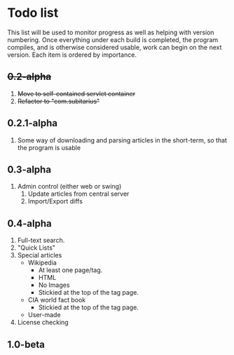 Todo list
=========
This list will be used to monitor progress as well as helping with version numbering.
Once everything under each build is completed, the program compiles, and is otherwise considered usable, work can begin on the next version.
Each item is ordered by importance.

~~0.2-alpha~~
---------
1. ~~Move to self-contained servlet container~~
2. ~~Refactor to "com.subitarius"~~

0.2.1-alpha
-----------
1. Some way of downloading and parsing articles in the short-term, so that the program is usable

0.3-alpha
---------
1. Admin control (either web or swing)
    1. Update articles from central server
    2. Import/Export diffs

0.4-alpha
---------
1. Full-text search.  
2. "Quick Lists"
2. Special articles
    * Wikipedia
        * At least one page/tag.
    	* HTML
        * No Images
    	* Stickied at the top of the tag page.
    * CIA world fact book
        * Stickied at the top of the tag page.
    * User-made
3. License checking

1.0-beta
--------
